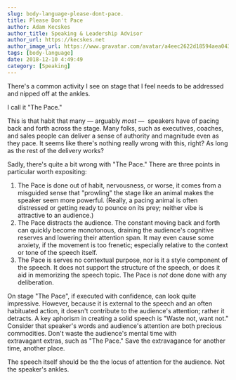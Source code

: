 ```yaml
---
slug: body-language-please-dont-pace.
title: Please Don't Pace
author: Adam Kecskes
author_title: Speaking & Leadership Advisor
author_url: https://kecskes.net
author_image_url: https://www.gravatar.com/avatar/a4eec2622d18594aea04310ae3ec577c
tags: [body-language]
date: 2018-12-10 4:49:49
category: [Speaking]
---
```


<p>There's a common activity I see on stage that I feel needs to be addressed and nipped off at the ankles.</p>
<p>I call it "The Pace."</p>

<p>This is that habit that many — arguably <em>most</em> —  speakers have of pacing back and forth across the stage. Many folks, such as executives, coaches, and sales people can deliver a sense of authority and magnitude even as they pace. It seems like there's nothing really wrong with this, right? As long as the rest of the delivery works?</p>
<p>Sadly, there's quite a bit wrong with "The Pace." There are three points in particular worth expositing:</p>
<ol>
<li>The Pace is done out of habit, nervousness, or worse, it comes from a misguided sense that "prowling" the stage like an animal makes the speaker seem more powerful. (Really, a pacing animal is often distressed or getting ready to pounce on its prey; neither vibe is attractive to an audience.)</li>
<li>The Pace distracts the audience. The constant moving back and forth can quickly become monotonous, draining the audience's cognitive reserves and lowering their attention span. It may even cause some anxiety, if the movement is too frenetic; especially relative to the context or tone of the speech itself.</li>
<li>The Pace is serves no contextual purpose, nor is it a style component of the speech. It does not support the structure of the speech, or does it aid in memorizing the speech topic. The Pace is <em>not </em>done done with any deliberation.</li>
</ol>
<p>On stage "The Pace", if executed with confidence, can look quite impressive. However, because it is external to the speech and an often habituated action, it doesn't contribute to the audience's attention; rather it detracts. A key aphorism in creating a solid speech is "Waste not, want not." Consider that speaker's words and audience's attention are both precious commodities. Don't waste the audience's mental time with extravagant extras, such as "The Pace." Save the extravagance for another time, another place.</p>
<p>The speech itself should be the the locus of attention for the audience. Not the speaker's ankles.</p>
